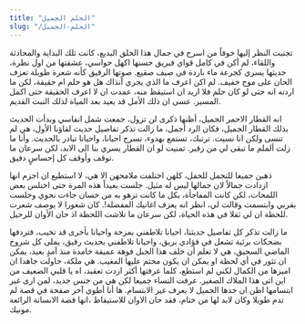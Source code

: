```yaml
---
title: "الحلم الجميل"
slug: "/الحلم-الجميل"
---
```


تجنبت النظر إليها خوفاً من اسرح في جمال هذا الخلق البديع، كانت تلك البداية والمحادثة واللقاء، لم أكن في كامل قواي فبريق حسنها اكهل حواسي، عشقتها من اول نظرة، حديثها يسري كجرعة ماء باردة في صيف صقيع. صوتها الرقيق كأنه شعرة طويلة تعزف الحان على موج خفيف. لم اكن اعرف ما الذي يجري آنذاك هل هو حلم ام حقيقة، لكن ما اردته انه حتى لو كان حلم فلا اريد ان استيقظ منه، عمدت ان لا اعرف الحقيقة حتى اكمل المسير. عسى ان ذلك الأمل قد يعيد بعد المياة لذلك النبت القديم.

انه القطار الاحمر الجميل، أظنها ذكرى لن تزول، جمعت شمل انفاسي وبدأت الحديث بذلك القطار الجميل، فكان الرد أجمل، ما زالت تذكر تفاصيل حديث لقاؤنا الأول، هي لم تنسى ولكن انا نسيت. ترتبك، تستمع بهدوء، تسرح احيانا، واحيانا تبادر بالحديث. وأنا ما زلت ألملم ما تبقى لي من زفير. تمنيت لو ان القطار يسري بنا الى الابد، لكن سرعان ما توقف وأوقف كل إحساسٍ دفيق.

ذهبن جميعا للتجمل للحفل، كلهن اختلفت ملامحهن الا هي، لا استطيع ان اجزم انها ازدادت جمالاً لان جمالها ليس له مثيل. جلست بعيداً هذه المرة حتى اختلس بعض اللمحات، لكن كانت المفاجأة، بكل ما كانت تزهو به من حسان جاءت نحوي وجلست بقربي وابتسمت وقالت لي، انظر انه يعزف اغانيك المفضلة!. كان شعورا لا يوصف شعرت للحظة ان لي ثقلا في هذه الحياة، لكن سرعان ما تلاشت اللحظة اذ حان الأوان للرحيل.

ما زالت تذكر كل تفاصيل حديثنا، احيانا تلاطفني بمزحة واحيانا بأخرى قد تخيب، فتردفها بضحكات برئية تشعل في فؤادي بريق، واحيانا تلاطفني بحديث رقيق، يملى كل شروخ الماضي السحيق، هي لا تعلم أن خلف هذا الجبل فوهة عميقة خامدة منذ أمدٍ بعيد، يمكن ان تثور في أي لحظة او يمكن ان يكون محتم عليها المغيب.
هي ملكة، حاولت جاهدا ان اميزها من الكمال لكني لم استطع، كلما عرفتها أكثر ازدت تعقيد، اه يا قلبي الضعيف من اين اتى هذا الملاك الصغير. عرفت النساء جميعا لكن هي من جنس جديد، لمن ارى غير ابتسامها اظن ان خدها الجميل لا يعرف غير الابتسام. ها أنا أطوي آخر صفحة في قصة لم تدم طويلا وكان لابد لها من ختام، فقد حان الاوان للاستيقاظ ،انها قصة الانسانة الرائعة مونيك.
